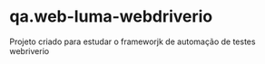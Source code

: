 # qa.web-luma-webdriverio
Projeto criado para estudar o frameworjk de automação de testes webriverio
